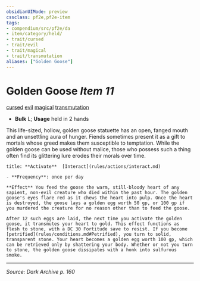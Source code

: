```yaml
---
obsidianUIMode: preview
cssclass: pf2e,pf2e-item
tags:
- compendium/src/pf2e/da
- item/category/held/
- trait/cursed
- trait/evil
- trait/magical
- trait/transmutation
aliases: ["Golden Goose"]
---
```

# Golden Goose *Item 11*  
[cursed](cursed-gmg.md "Cursed Item Trait")  [evil](evil.md "Evil Alignment Trait")  [magical](magical.md "Magical Item Trait")  [transmutation](transmutation.md "Transmutation School Trait")  

- **Bulk** L; **Usage** held in 2 hands

This life-sized, hollow, golden goose statuette has an open, fanged mouth and an unsettling aura of hunger. Fiends sometimes present it as a gift to mortals whose greed makes them susceptible to temptation. While the golden goose can be used without malice, those who possess such a thing often find its glittering lure erodes their morals over time.

```ad-embed-ability
title: **Activate**  [Interact](rules/actions/interact.md)

- **Frequency**: once per day

**Effect** You feed the goose the warm, still-bloody heart of any sapient, non-evil creature who died within the past hour. The golden goose's eyes flare red as it chews the heart into pulp. Once the heart is destroyed, the goose lays a golden egg worth 50 gp, or 100 gp if you murdered the creature for no reason other than to feed the goose.

After 12 such eggs are laid, the next time you activate the golden goose, it transmutes your heart to gold. This effect functions as flesh to stone, with a DC 30 Fortitude save to resist. If you become [petrified](rules/conditions.md#Petrified), you turn to solid, transparent stone. Your heart becomes a golden egg worth 100 gp, which can be retrieved only by shattering your body. Whether or not you turn to stone, the golden goose dissipates with a honk into sulfurous smoke.
```


---
*Source: Dark Archive p. 160*